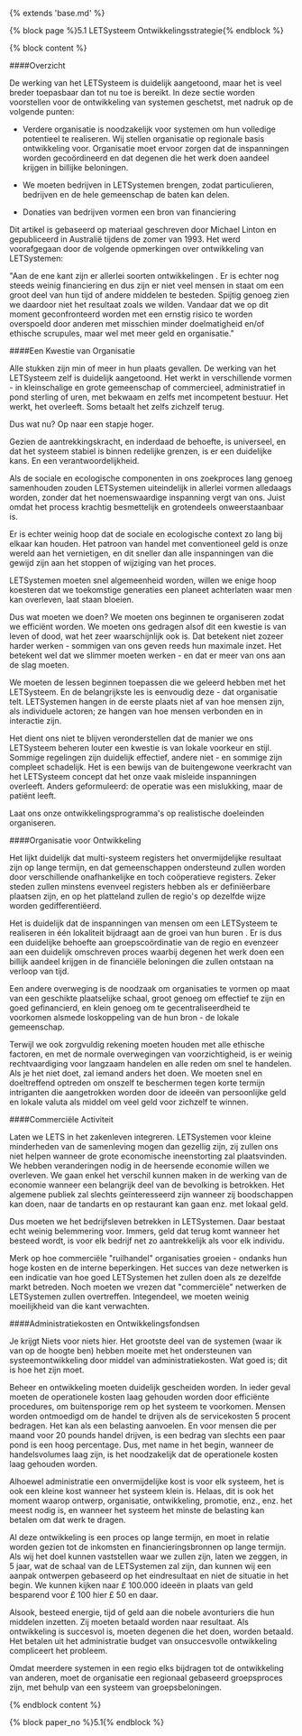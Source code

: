 {% extends 'base.md' %}

{% block page %}5.1 LETSysteem Ontwikkelingsstrategie{% endblock %}

{% block content %}

####Overzicht

De werking van het LETSysteem is duidelijk aangetoond,
maar het is veel breder toepasbaar dan tot nu toe is bereikt.
In deze sectie worden voorstellen voor de ontwikkeling van systemen geschetst,
met nadruk op de volgende punten:

* Verdere organisatie is noodzakelijk voor systemen om hun volledige potentieel te realiseren.
Wij stellen organisatie op regionale basis ontwikkeling voor.
Organisatie moet ervoor zorgen dat de inspanningen worden gecoördineerd en dat
degenen die het werk doen aandeel krijgen in billijke beloningen.

* We moeten bedrijven in LETSystemen brengen, zodat
particulieren, bedrijven en de hele gemeenschap de baten kan delen.

* Donaties van bedrijven vormen een bron van financiering

Dit artikel is gebaseerd op materiaal geschreven door Michael Linton
en gepubliceerd in Australië tijdens de zomer van 1993. Het
werd voorafgegaan door de volgende opmerkingen over
ontwikkeling van LETSystemen:

"Aan de ene kant zijn er allerlei soorten ontwikkelingen .
Er is echter nog steeds weinig financiering en dus zijn er
niet veel mensen in staat om een groot deel van hun tijd of andere middelen 
te besteden. Spijtig genoeg zien we daardoor niet het resultaat zoals we wilden.
Vandaar dat we op dit moment geconfronteerd worden met een ernstig risico
te worden overspoeld door anderen met misschien minder doelmatigheid 
en/of ethische scrupules, maar wel met meer geld en organisatie."

####Een Kwestie van Organisatie

Alle stukken zijn min of meer in hun plaats gevallen. De werking van het LETSysteem 
zelf is duidelijk aangetoond. Het werkt in verschillende
vormen - in kleinschalige en grote gemeenschap of
commercieel, administratief in pond sterling of uren, met bekwaam
en zelfs met incompetent bestuur. Het werkt, het
overleeft. Soms betaalt het zelfs zichzelf terug.

Dus wat nu? Op naar een stapje hoger.

Gezien de aantrekkingskracht, en inderdaad de behoefte, is universeel, en
dat het systeem stabiel is binnen redelijke grenzen, is er
een duidelijke kans. En een verantwoordelijkheid.

Als de sociale en ecologische componenten in ons zoekproces
lang genoeg samenhouden zouden LETSystemen uiteindelijk in allerlei
vormen alledaags worden, zonder dat het noemenswaardige inspanning vergt van
ons. Juist omdat het process krachtig besmettelijk en grotendeels
onweerstaanbaar is.

Er is echter weinig hoop dat de sociale en ecologische context
zo lang bij elkaar kan houden. Het patroon van handel met 
conventioneel geld is onze wereld aan het vernietigen, en dit
sneller dan alle inspanningen van die gewijd zijn aan het stoppen of 
wijziging van het proces.

LETSystemen moeten snel algemeenheid worden, willen we enige hoop koesteren
dat we toekomstige generaties een planeet achterlaten waar men kan overleven,
laat staan bloeien.

Dus wat moeten we doen? We moeten ons beginnen te organiseren zodat 
we efficiënt worden. We moeten ons gedragen alsof dit een kwestie is 
van leven of dood, wat het zeer waarschijnlijk ook is.
Dat betekent niet zozeer harder werken - sommigen van ons geven reeds hun
maximale inzet. Het betekent wel dat we slimmer moeten werken - en dat 
er meer van ons aan de slag moeten.

We moeten de lessen beginnen toepassen die we geleerd hebben met het LETSysteem.
En de belangrijkste les is eenvoudig deze - dat organisatie telt. LETSystemen hangen in de
eerste plaats niet af van hoe mensen zijn, als individuele actoren;
ze hangen van hoe mensen verbonden en in interactie zijn.

Het dient ons niet te blijven veronderstellen dat de manier we ons LETSysteem beheren
louter een kwestie is van lokale voorkeur en stijl.
Sommige regelingen zijn duidelijk effectief, andere niet - en sommige zijn
compleet schadelijk. Het is een bewijs van de buitengewone veerkracht
van het LETSysteem concept dat het onze vaak misleide inspanningen overleeft.
Anders geformuleerd: de operatie was een mislukking, maar de patiënt leeft.

Laat ons onze ontwikkelingsprogramma's op realistische doeleinden organiseren.

####Organisatie voor Ontwikkeling

Het lijkt duidelijk dat multi-systeem registers het
onvermijdelijke resultaat zijn op lange termijn, en dat gemeenschappen
ondersteund zullen worden door verschillende onafhankelijke en toch
coöperatieve registers. Zeker steden zullen minstens evenveel
registers hebben als er definiëerbare plaatsen zijn, en op het platteland
zullen de regio's op dezelfde wijze worden gedifferentiëerd.

Het is duidelijk dat de inspanningen van mensen om een LETSysteem te 
realiseren in één lokaliteit
bijdraagt aan de groei van hun buren .
Er is dus een duidelijke behoefte aan groepscoördinatie van de regio
en evenzeer aan een duidelijk omschreven proces waarbij degenen het werk doen
een billijk aandeel krijgen in de financiële beloningen die zullen ontstaan 
na verloop van tijd.

Een andere overweging is de noodzaak om organisaties te vormen op maat van
een geschikte plaatselijke schaal, groot genoeg om effectief te zijn en
goed gefinancierd, en klein genoeg om te gecentraliseerdheid te voorkomen alsmede
loskoppeling van de hun bron - de lokale gemeenschap.

Terwijl we ook zorgvuldig rekening moeten houden met alle ethische factoren,
en met de normale overwegingen van voorzichtigheid, is er weinig
rechtvaardiging voor langzaam handelen en alle reden om snel te handelen.
Als je het niet doet, zal iemand anders het doen. We moeten snel en 
doeltreffend optreden om onszelf te beschermen tegen korte termijn 
intriganten die aangetrokken worden door de ideeën
van persoonlijke geld en lokale valuta als middel om veel geld voor
zichzelf te winnen.

####Commerciële Activiteit

Laten we LETS in het zakenleven integreren. LETSystemen voor kleine
minderheden van de samenleving mogen dan gezellig zijn, zij zullen ons
niet helpen wanneer de grote economische ineenstorting zal plaatsvinden.
We hebben veranderingen nodig in de heersende economie willen we
overleven. We gaan enkel het verschil kunnen maken in de werking van de
economie wanneer een belangrijk deel van de bevolking is betrokken.
Het algemene publiek zal slechts geïnteresseerd zijn wanneer zij boodschappen
kan doen, naar de tandarts en op restaurant kan gaan enz. met lokaal geld.

Dus moeten we het bedrijfsleven betrekken in LETSystemen. 
Daar bestaat echt weinig belemmering voor. Immers, geld dat terug 
komt wanneer het besteed wordt,
is voor elk bedrijf net zo aantrekkelijk als voor elk individu.

Merk op hoe commerciële "ruilhandel" organisaties groeien -
ondanks hun hoge kosten en de interne beperkingen. Het
succes van deze netwerken is een indicatie van hoe goed
LETSystemen het zullen doen als ze dezelfde markt betreden.
Noch moeten we vrezen dat "commerciële" netwerken de LETSystemen
zullen overtreffen. Integendeel, we moeten weinig moeilijkheid
van die kant verwachten. 

####Administratiekosten en Ontwikkelingsfondsen

Je krijgt Niets voor niets hier. Het grootste deel van de 
systemen (waar ik van op de hoogte ben) hebben moeite met het 
ondersteunen van systeemontwikkeling door middel van
administratiekosten. Wat goed is; dit is hoe het zijn moet.

Beheer en ontwikkeling moeten duidelijk gescheiden worden.
In ieder geval moeten de operationele kosten laag gehouden worden door efficiënte
procedures, om buitensporige rem op het systeem te voorkomen.
Mensen worden ontmoedigd om de handel te drijven als de servicekosten
5 procent bedragen. Het kan als een belasting aanvoelen.
En voor mensen die per maand voor 20 pounds handel drijven, is een bedrag van
slechts een paar pond is een hoog percentage. Dus,
met name in het begin, wanneer de handelsvolumes laag zijn,
is het noodzakelijk dat de operationele kosten laag gehouden worden.

Alhoewel administratie een onvermijdelijke kost is voor elk systeem,
het is ook een kleine kost wanneer het systeem klein is.
Helaas, dit is ook het moment waarop ontwerp, organisatie,
ontwikkeling, promotie, enz., enz. het meest nodig is, en wanneer
het systeem het minste de belasting kan betalen om dat werk te dragen.

Al deze ontwikkeling is een proces op lange termijn, en moet in relatie
worden gezien tot de inkomsten en financieringsbronnen op lange termijn. 
Als wij het doel kunnen vaststellen waar we zullen zijn, laten we zeggen, in 5 jaar,
wat de schaal van de LETSystemen zal zijn, dan kunnen wij een aanpak ontwerpen
gebaseerd op het eindresultaat en niet de situatie
in het begin. We kunnen kijken naar £ 100.000 ideeën
in plaats van geld besparend voor £ 100 hier £ 50 en daar.

Alsook, besteed energie, tijd of geld aan die nobele avonturiers 
die hun middelen inzetten.
Zij moeten betaald worden naar resultaat. Als ontwikkeling is succesvol is,
moeten degenen die het doen, worden betaald.
Het betalen uit het administratie budget van onsuccesvolle ontwikkeling 
compliceert het probleem.

Omdat meerdere systemen in een regio elks bijdragen tot de 
ontwikkeling van anderen, moet de organisatie een regionaal
gebaseerd groepsproces zijn, met behulp van een systeem van groepsbeloningen.

{% endblock content %}

{% block paper_no %}5.1{% endblock %}

